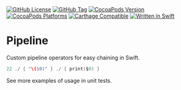 [![GitHub License](https://img.shields.io/github/license/XCEssentials/Pipeline.svg?longCache=true)](https://github.com/XCEssentials/Pipeline/blob/master/LICENSE)
[![GitHub Tag](https://img.shields.io/github/tag/XCEssentials/Pipeline.svg?longCache=true)](https://github.com/XCEssentials/Pipeline/tags)
[![CocoaPods Version](https://img.shields.io/cocoapods/v/XCEPipeline.svg?longCache=true)](https://cocoapods.org/pods/XCEPipeline)
[![CocoaPods Platforms](https://img.shields.io/cocoapods/p/XCEPipeline.svg?longCache=true)](https://cocoapods.org/pods/XCEPipeline)
[![Carthage Compatible](https://img.shields.io/badge/Carthage-compatible-brightgreen.svg?longCache=true)](https://github.com/Carthage/Carthage)
[![Written in Swift](https://img.shields.io/badge/Swift-4.2-orange.svg?longCache=true)](https://developer.apple.com/swift/)


# Pipeline

Custom pipeline operators for easy chaining in Swift.

```swift
22 ./ { "\($0)" } ./ { print($0) }
```

See more examples of usage in unit tests.

